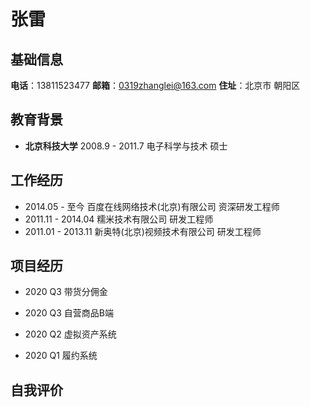 # 张雷

## 基础信息
**电话**：13811523477
**邮箱**：0319zhanglei@163.com
**住址**：北京市 朝阳区

## 教育背景
- **北京科技大学**   2008.9 - 2011.7   电子科学与技术   硕士

## 工作经历
- 2014.05 - 至今       百度在线网络技术(北京)有限公司  资深研发工程师
- 2011.11 - 2014.04   糯米技术有限公司               研发工程师
- 2011.01 - 2013.11   新奥特(北京)视频技术有限公司    研发工程师


## 项目经历
- 2020 Q3  带货分佣金

- 2020 Q3  自营商品B端  

- 2020 Q2  虚拟资产系统

- 2020 Q1  履约系统


## 自我评价

